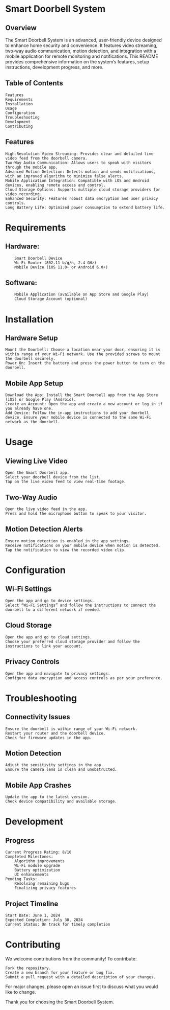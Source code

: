 #		Smart Doorbell System

##	Overview

The Smart Doorbell System is an advanced, user-friendly device designed to enhance home security and convenience. It features video streaming, two-way audio communication, motion detection, and integration with a mobile application for remote monitoring and notifications. This README provides comprehensive information on the system’s features, setup instructions, development progress, and more.

##	Table of Contents

    Features
    Requirements
    Installation
    Usage
    Configuration
    Troubleshooting
    Development
    Contributing


##	Features

    High-Resolution Video Streaming: Provides clear and detailed live video feed from the doorbell camera.
    Two-Way Audio Communication: Allows users to speak with visitors through the mobile app.
    Advanced Motion Detection: Detects motion and sends notifications, with an improved algorithm to minimize false alerts.
    Mobile Application Integration: Compatible with iOS and Android devices, enabling remote access and control.
    Cloud Storage Options: Supports multiple cloud storage providers for video recording.
    Enhanced Security: Features robust data encryption and user privacy controls.
    Long Battery Life: Optimized power consumption to extend battery life.


#	Requirements

##    Hardware:
        Smart Doorbell Device
        Wi-Fi Router (802.11 b/g/n, 2.4 GHz)
        Mobile Device (iOS 11.0+ or Android 6.0+)
##    Software:
        Mobile Application (available on App Store and Google Play)
        Cloud Storage Account (optional)

#	Installation
##	Hardware Setup

    Mount the Doorbell: Choose a location near your door, ensuring it is within range of your Wi-Fi network. Use the provided screws to mount the doorbell securely.
    Power On: Insert the battery and press the power button to turn on the doorbell.

##	Mobile App Setup

    Download the App: Install the Smart Doorbell app from the App Store (iOS) or Google Play (Android).
    Create an Account: Open the app and create a new account or log in if you already have one.
    Add Device: Follow the in-app instructions to add your doorbell device. Ensure your mobile device is connected to the same Wi-Fi network as the doorbell.


#	Usage
##	Viewing Live Video

    Open the Smart Doorbell app.
    Select your doorbell device from the list.
    Tap on the live video feed to view real-time footage.

##	Two-Way Audio

    Open the live video feed in the app.
    Press and hold the microphone button to speak to your visitor.

##	Motion Detection Alerts

    Ensure motion detection is enabled in the app settings.
    Receive notifications on your mobile device when motion is detected.
    Tap the notification to view the recorded video clip.

#	Configuration
##	Wi-Fi Settings

    Open the app and go to device settings.
    Select “Wi-Fi Settings” and follow the instructions to connect the doorbell to a different network if needed.

##	Cloud Storage

    Open the app and go to cloud settings.
    Choose your preferred cloud storage provider and follow the instructions to link your account.

##	Privacy Controls

    Open the app and navigate to privacy settings.
    Configure data encryption and access controls as per your preference.

#	Troubleshooting
##	Connectivity Issues

    Ensure the doorbell is within range of your Wi-Fi network.
    Restart your router and the doorbell device.
    Check for firmware updates in the app.

## Motion Detection

    Adjust the sensitivity settings in the app.
    Ensure the camera lens is clean and unobstructed.

##	Mobile App Crashes

    Update the app to the latest version.
    Check device compatibility and available storage.

#	Development
##	Progress

    Current Progress Rating: 8/10
    Completed Milestones:
        Algorithm improvements
        Wi-Fi module upgrade
        Battery optimization
        UI enhancements
    Pending Tasks:
        Resolving remaining bugs
        Finalizing privacy features

##	Project Timeline

    Start Date: June 1, 2024
    Expected Completion: July 30, 2024
    Current Status: On track for timely completion

#	Contributing

We welcome contributions from the community! To contribute:

    Fork the repository.
    Create a new branch for your feature or bug fix.
    Submit a pull request with a detailed description of your changes.

For major changes, please open an issue first to discuss what you would like to change.


Thank you for choosing the Smart Doorbell System.
